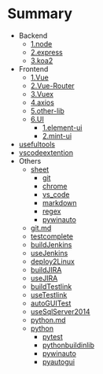 # Summary

* Backend
    * [1.node](docs/backend/node.md)
    * [2.express](docs/backend/express.md)
    * [3.koa2](docs/backend/koa2.md)
* Frontend
    * [1.Vue](docs/frondend/vue.md)
    * [2.Vue-Router](docs/frondend/vue-router.md)
    * [3.Vuex](docs/frondend/vuex.md)
    * [4.axios](docs/frondend/axios.md)
    * [5.other-lib](docs/frondend/vuex.md)
    * [6.UI]()
      * [1.element-ui](docs/frondend/UI/element-ui.md)
      * [2.mint-ui](docs/frondend/UI/mint-ui.md)
* [usefultools](docs/usefultools.md)
* [vscodeextention](docs/vscodeextention.md)
* Others
    * [sheet]()
        * [git](docs/others/sheet/git.md)
        * [chrome](docs/others/sheet/chrome.md)
        * [vs_code](docs/others/sheet/vs_code.md)
        * [markdown](docs/others/sheet/markdown.md)
        * [regex](docs/others/sheet/regex.md)
        * [pywinauto](docs/others/sheet/pywinauto.md)
    * [git.md](docs/others/git.md)
    * [testcomplete](docs/others/testcomplete.md)
    * [buildJenkins](docs/others/buildJenkins.md)
    * [useJenkins](docs/others/useJenkins.md)
    * [deploy2Linux](docs/others/deploy2Linux.md)
    * [buildJIRA](docs/others/buildJIRA.md)
    * [useJIRA](docs/others/useJIRA.md)
    * [buildTestlink](docs/others/buildTestlink.md)
    * [useTestlink](docs/others/useTestlink.md)
    * [autoGUITest](docs/others/autoGUITest.md)
    * [useSqlServer2014](docs/others/useSqlServer2014.md)
    * [python.md](docs/others/python.md)
    * [python]()
        * [pytest](docs/others/pythonLib/pytest.md)
        * [pythonbuildinlib](docs/others/pythonLib/pythonbuildinlib.md)
        * [pywinauto](docs/others/pythonLib/pywinauto.md)
        * [pyautogui](docs/others/pythonLib/pyautogui.md)


